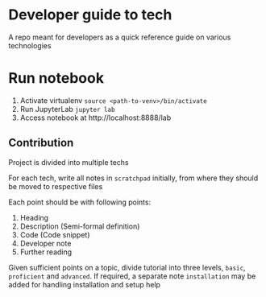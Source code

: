 # Developer guide to tech
A repo meant for developers as a quick reference guide on various technologies

# Run notebook
1. Activate virtualenv `source <path-to-venv>/bin/activate`
2. Run JupyterLab `jupyter lab`
3. Access notebook at http://localhost:8888/lab

## Contribution
Project is divided into multiple techs

For each tech, write all notes in `scratchpad` initially, from where they should be moved to respective files

Each point should be with following points:
1. Heading
2. Description (Semi-formal definition)
3. Code (Code snippet)
4. Developer note
5. Further reading

Given sufficient points on a topic, divide tutorial into three levels, `basic`, `proficient` and `advanced`. If required, a separate note `installation` may be added for handling installation and setup help
